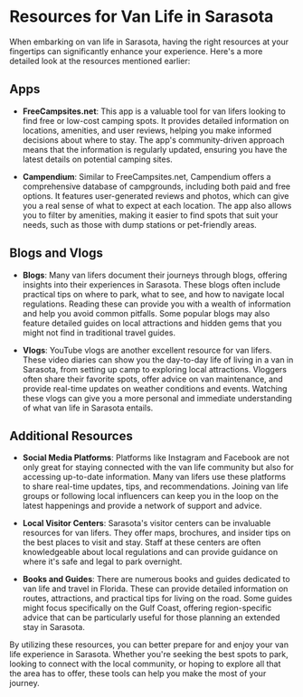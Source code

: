 # Resources for Van Life in Sarasota

When embarking on van life in Sarasota, having the right resources at your fingertips can significantly enhance your experience. Here's a more detailed look at the resources mentioned earlier:

## Apps

- **FreeCampsites.net**: This app is a valuable tool for van lifers looking to find free or low-cost camping spots. It provides detailed information on locations, amenities, and user reviews, helping you make informed decisions about where to stay. The app's community-driven approach means that the information is regularly updated, ensuring you have the latest details on potential camping sites.

- **Campendium**: Similar to FreeCampsites.net, Campendium offers a comprehensive database of campgrounds, including both paid and free options. It features user-generated reviews and photos, which can give you a real sense of what to expect at each location. The app also allows you to filter by amenities, making it easier to find spots that suit your needs, such as those with dump stations or pet-friendly areas.

## Blogs and Vlogs

- **Blogs**: Many van lifers document their journeys through blogs, offering insights into their experiences in Sarasota. These blogs often include practical tips on where to park, what to see, and how to navigate local regulations. Reading these can provide you with a wealth of information and help you avoid common pitfalls. Some popular blogs may also feature detailed guides on local attractions and hidden gems that you might not find in traditional travel guides.

- **Vlogs**: YouTube vlogs are another excellent resource for van lifers. These video diaries can show you the day-to-day life of living in a van in Sarasota, from setting up camp to exploring local attractions. Vloggers often share their favorite spots, offer advice on van maintenance, and provide real-time updates on weather conditions and events. Watching these vlogs can give you a more personal and immediate understanding of what van life in Sarasota entails.

## Additional Resources

- **Social Media Platforms**: Platforms like Instagram and Facebook are not only great for staying connected with the van life community but also for accessing up-to-date information. Many van lifers use these platforms to share real-time updates, tips, and recommendations. Joining van life groups or following local influencers can keep you in the loop on the latest happenings and provide a network of support and advice.

- **Local Visitor Centers**: Sarasota's visitor centers can be invaluable resources for van lifers. They offer maps, brochures, and insider tips on the best places to visit and stay. Staff at these centers are often knowledgeable about local regulations and can provide guidance on where it's safe and legal to park overnight.

- **Books and Guides**: There are numerous books and guides dedicated to van life and travel in Florida. These can provide detailed information on routes, attractions, and practical tips for living on the road. Some guides might focus specifically on the Gulf Coast, offering region-specific advice that can be particularly useful for those planning an extended stay in Sarasota.

By utilizing these resources, you can better prepare for and enjoy your van life experience in Sarasota. Whether you're seeking the best spots to park, looking to connect with the local community, or hoping to explore all that the area has to offer, these tools can help you make the most of your journey.

